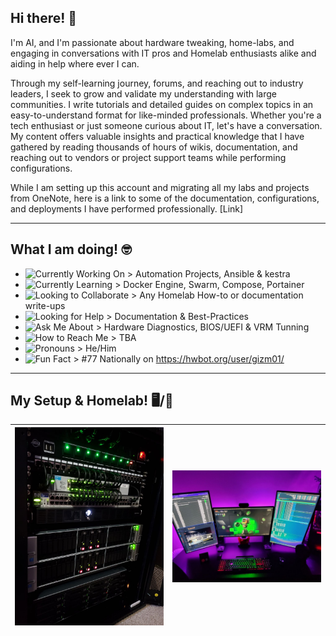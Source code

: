 ## Hi there! 👋

I'm AI, and I'm passionate about hardware tweaking, home-labs, and engaging in conversations with IT pros and Homelab enthusiasts alike and aiding in help where ever I can. 

Through my self-learning journey, forums, and reaching out to industry leaders, I seek to grow and validate my understanding with large communities. I write tutorials and detailed guides on complex topics in an easy-to-understand format for like-minded professionals. Whether you're a tech enthusiast or just someone curious about IT, let's have a conversation. My content offers valuable insights and practical knowledge that I have gathered by reading thousands of hours of wikis, documentation, and reaching out to vendors or project support teams while performing configurations. 

While I am setting up this account and migrating all my labs and projects from OneNote, here is a link to some of the documentation, configurations, and deployments I have performed professionally. [Link]

---
## What I am doing! 🤓

- ![Currently Working On](https://img.shields.io/badge/-I’m%20currently%20working%20on-blue) > Automation Projects, Ansible & kestra
- ![Currently Learning](https://img.shields.io/badge/-I’m%20currently%20learning-blue) > Docker Engine, Swarm, Compose, Portainer
- ![Looking to Collaborate](https://img.shields.io/badge/-I’m%20looking%20to%20collaborate%20on-blue) > Any Homelab How-to or documentation write-ups
- ![Looking for Help](https://img.shields.io/badge/-I’m%20looking%20for%20help%20with-blue) > Documentation & Best-Practices
- ![Ask Me About](https://img.shields.io/badge/-Ask%20me%20about-blue) > Hardware Diagnostics, BIOS/UEFI & VRM Tunning 
- ![How to Reach Me](https://img.shields.io/badge/-How%20to%20reach%20me-blue) > TBA
- ![Pronouns](https://img.shields.io/badge/-Pronouns-blue) > He/Him
- ![Fun Fact](https://img.shields.io/badge/-Fun%20fact-blue) > #77 Nationally on https://hwbot.org/user/gizm01/

---
## My Setup & Homelab! 🖥️/🥼

| <img src="https://github.com/Sh3llSh0cker/Sh3llSh0cker/raw/main/clockwerk.png" alt="Profile Image" width="600"/> | <img src="https://github.com/Sh3llSh0cker/Sh3llSh0cker/raw/main/clockwerk hq.png" alt="Profile Image" width="600"/> |
| --- | --- |

